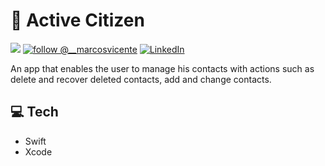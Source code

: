# 🏬 Active Citizen
[![](https://img.shields.io/cocoapods/p/RealmSwift?color=blue&label=Realm&logo=Realm&style=for-the-badge)](https://github.com/realm/realm-cocoa.git)
[![follow @__marcosvicente](https://img.shields.io/twitter/follow/marcosvicente.svg?style=for-the-badge&logo=TWITTER&logoColor=FFFFFF&labelColor=00aced&logoWidth=20&color=lightgray)](https://twitter.com/__marcosvicente) [![LinkedIn](https://img.shields.io/badge/-LinkedIn-black.svg?style=for-the-badge&logo=linkedin&colorB=555)](https://www.linkedin.com/in/marcoswmvicente/)

An app that enables the user to manage his contacts with actions such as delete and recover deleted contacts, add and change contacts.

## 💻 Tech

- Swift
- Xcode
